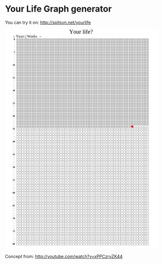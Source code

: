 Your Life Graph generator
========

You can try it on: http://spitsyn.net/yourlife

![YourLife screenshot](/screenshots/screenshot.png?raw=true "Your Life Graph generator")

Concept from: http://youtube.com/watch?v=xPPCzryZK44

